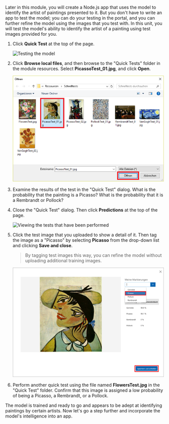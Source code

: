 Later in this module, you will create a Node.js app that uses the model to identify the artist of paintings presented to it. But you don't have to write an app to test the model; you can do your testing in the portal, and you can further refine the model using the images that you test with. In this unit, you will test the model's ability to identify the artist of a painting using test images provided for you.

1. Click **Quick Test** at the top of the page.

    ![Testing the model](../media/4-portal-click-quick-test.png)

1. Click **Browse local files**, and then browse to the "Quick Tests" folder in the module resources. Select **PicassoTest_01.jpg**, and click **Open**.

    ![Selecting a Picasso test image](../media/4-portal-select-test-01.png)

1. Examine the results of the test in the "Quick Test" dialog. What is the probability that the painting is a Picasso? What is the probability that it is a Rembrandt or Pollock?

1. Close the "Quick Test" dialog. Then click **Predictions** at the top of the page.

    ![Viewing the tests that have been performed](../media/4-portal-select-predictions.png)

1. Click the test image that you uploaded to show a detail of it. Then tag the image as a "Picasso" by selecting **Picasso** from the drop-down list and clicking **Save and close**.

    > By tagging test images this way, you can refine the model without uploading additional training images.

    ![Tagging the test image](../media/4-tag-test-image.png)

1. Perform another quick test using the file named **FlowersTest.jpg** in the "Quick Test" folder. Confirm that this image is assigned a low probability of being a Picasso, a Rembrandt, or a Pollock.

The model is trained and ready to go and appears to be adept at identifying paintings by certain artists. Now let's go a step further and incorporate the model's intelligence into an app.